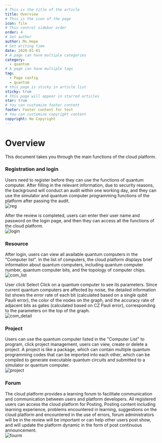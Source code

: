 ```yaml
---
# This is the title of the article
title: Overview
# This is the icon of the page
icon: file
# This control sidebar order
order: 4
# Set author
author: Ms.Hope
# Set writing time
date: 2020-01-01
# A page can have multiple categories
category:
  - quantum
# A page can have multiple tags
tag:
  - Page config
  - quantum
# this page is sticky in article list
sticky: true
# this page will appear in starred articles
star: true
# You can customize footer content
footer: Footer content for test
# You can customize copyright content
copyright: No Copyright
---
```

<!--
http://janusq.zju.edu.cn:10211/
http://janusq.zju.edu.cn:10211/
-->
# Overview
This document takes you through the main functions of the cloud platform.

### Registration and login
Users need to register before they can use the functions of quantum computer. After filling in the relevant information, due to security reasons, the background will conduct an audit within one working day, and they can use the simulator and quantum computer programming functions of the platform after passing the audit.    
![reg](http://janusq.zju.edu.cn:10211/md-pics/reg.png)

After the review is completed, users can enter their user name and password on the login page, and then they can access all the functions of the cloud platform.  
![login](http://janusq.zju.edu.cn:10211/md-pics/login.png)

### Resource
After login, users can view all available quantum computers in the "Computer list". In the list of computers, the cloud platform displays brief information about quantum computers, including quantum computer number, quantum computer bits, and the topology of computer chips.  
![com_list](http://janusq.zju.edu.cn:10211/md-pics/com_list.png)

User click Select Click on a quantum computer to see its parameters. Since current quantum computers are affected by noise, the detailed information list shows the error rate of each bit (calculated based on a single qubit Pauili error), the color of the nodes on the graph, and the accuracy rate of adjacent bits as gates (calculated based on CZ Pauli error), corresponding to the parameters on the top of the graph.  
![com_detail](http://janusq.zju.edu.cn:10211/md-pics/com_detail.png)

### Project
Users can use the quantum computer listed in the "Computer List" to program, click project management, users can view, create or delete a project. A project is like a package, which can contain multiple quantum programming codes that can be imported into each other, which can be compiled to generate executable quantum circuits and submitted to a simulator or quantum computer.  
![project](http://janusq.zju.edu.cn:10211/md-pics/projekt.png)

### Forum
The cloud platform provides a learning forum to facilitate communication and communication between users and platform developers. All registered users can access the cloud platform for Posting, Posting content including learning experience, problems encountered in learning, suggestions on the cloud platform and encountered in the use of errors, forum administrators will be in the review will be important or can help other users post show, and will update the platform dynamic in the form of post continuous announcement.  
![fourm](http://janusq.zju.edu.cn:10211/md-pics/fourm.png)